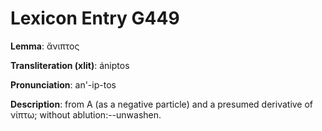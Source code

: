 # Lexicon Entry G449

**Lemma**: ἄνιπτος

**Transliteration (xlit)**: ániptos

**Pronunciation**: an'-ip-tos

**Description**:
from Α (as a negative particle) and a presumed derivative of νίπτω; without ablution:--unwashen.
